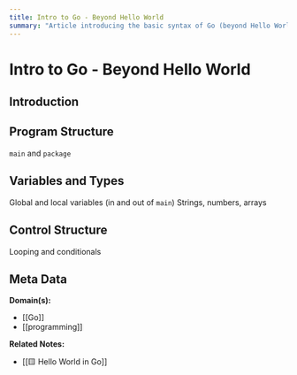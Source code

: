 ```yaml
---
title: Intro to Go - Beyond Hello World
summary: "Article introducing the basic syntax of Go (beyond Hello World) by writing a program that prints the lyrics to Baby Shark"
---
```


# Intro to Go - Beyond Hello World

## Introduction

## Program Structure
`main` and `package`

## Variables and Types
Global and local variables (in and out of `main`)
Strings, numbers, arrays

## Control Structure
Looping and conditionals

## Meta Data

**Domain(s):**
- [[Go]]
- [[programming]]

**Related Notes:**
- [[🟨 Hello World in Go]]

